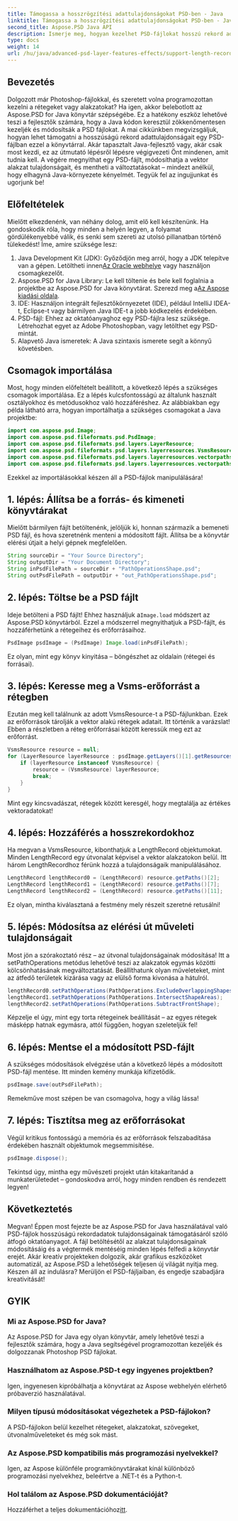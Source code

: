 ```yaml
---
title: Támogassa a hosszrögzítési adattulajdonságokat PSD-ben - Java
linktitle: Támogassa a hosszrögzítési adattulajdonságokat PSD-ben - Java
second_title: Aspose.PSD Java API
description: Ismerje meg, hogyan kezelhet PSD-fájlokat hosszú rekord adattulajdonságokkal Java nyelven az Aspose.PSD használatával. Kövesse ezt a lépésről lépésre szóló útmutatót az összes részletért.
type: docs
weight: 14
url: /hu/java/advanced-psd-layer-features-effects/support-length-record-data-properties-psd/
---
```

## Bevezetés
Dolgozott már Photoshop-fájlokkal, és szeretett volna programozottan kezelni a rétegeket vagy alakzatokat? Ha igen, akkor belebotlott az Aspose.PSD for Java könyvtár szépségébe. Ez a hatékony eszköz lehetővé teszi a fejlesztők számára, hogy a Java kódon keresztül zökkenőmentesen kezeljék és módosítsák a PSD fájlokat. A mai cikkünkben megvizsgáljuk, hogyan lehet támogatni a hosszúságú rekord adattulajdonságait egy PSD-fájlban ezzel a könyvtárral. 
Akár tapasztalt Java-fejlesztő vagy, akár csak most kezdi, ez az útmutató lépésről lépésre végigvezeti Önt mindenen, amit tudnia kell. A végére megnyithat egy PSD-fájlt, módosíthatja a vektor alakzat tulajdonságait, és mentheti a változtatásokat – mindezt anélkül, hogy elhagyná Java-környezete kényelmét. Tegyük fel az ingujjunkat és ugorjunk be!
## Előfeltételek
Mielőtt elkezdenénk, van néhány dolog, amit elő kell készítenünk. Ha gondoskodik róla, hogy minden a helyén legyen, a folyamat gördülékenyebbé válik, és senki sem szereti az utolsó pillanatban történő tülekedést! Íme, amire szüksége lesz:
1.  Java Development Kit (JDK): Győződjön meg arról, hogy a JDK telepítve van a gépen. Letöltheti innen[Az Oracle webhelye](https://www.oracle.com/java/technologies/javase-jdk11-downloads.html) vagy használjon csomagkezelőt.
2.  Aspose.PSD for Java Library: Le kell töltenie és bele kell foglalnia a projektbe az Aspose.PSD for Java könyvtárat. Szerezd meg a[Az Aspose kiadási oldala](https://releases.aspose.com/psd/java/).
3. IDE: Használjon integrált fejlesztőkörnyezetet (IDE), például IntelliJ IDEA-t, Eclipse-t vagy bármilyen Java IDE-t a jobb kódkezelés érdekében.
4. PSD-fájl: Ehhez az oktatóanyaghoz egy PSD-fájlra lesz szüksége. Létrehozhat egyet az Adobe Photoshopban, vagy letölthet egy PSD-mintát.
5. Alapvető Java ismeretek: A Java szintaxis ismerete segít a könnyű követésben.
## Csomagok importálása
Most, hogy minden előfeltételt beállított, a következő lépés a szükséges csomagok importálása. Ez a lépés kulcsfontosságú az általunk használt osztályokhoz és metódusokhoz való hozzáféréshez. Az alábbiakban egy példa látható arra, hogyan importálhatja a szükséges csomagokat a Java projektbe:
```java
import com.aspose.psd.Image;
import com.aspose.psd.fileformats.psd.PsdImage;
import com.aspose.psd.fileformats.psd.layers.LayerResource;
import com.aspose.psd.fileformats.psd.layers.layerresources.VsmsResource;
import com.aspose.psd.fileformats.psd.layers.layerresources.vectorpaths.LengthRecord;
import com.aspose.psd.fileformats.psd.layers.layerresources.vectorpaths.PathOperations;
```
Ezekkel az importálásokkal készen áll a PSD-fájlok manipulálására!

## 1. lépés: Állítsa be a forrás- és kimeneti könyvtárakat
Mielőtt bármilyen fájlt betöltenénk, jelöljük ki, honnan származik a bemeneti PSD fájl, és hova szeretnénk menteni a módosított fájlt. Állítsa be a könyvtár elérési útjait a helyi gépnek megfelelően.
```java
String sourceDir = "Your Source Directory";
String outputDir = "Your Document Directory";
String inPsdFilePath = sourceDir + "PathOperationsShape.psd";
String outPsdFilePath = outputDir + "out_PathOperationsShape.psd";
```
## 2. lépés: Töltse be a PSD fájlt
 Ideje betölteni a PSD fájlt! Ehhez használjuk a`Image.load` módszert az Aspose.PSD könyvtárból. Ezzel a módszerrel megnyithatjuk a PSD-fájlt, és hozzáférhetünk a rétegeihez és erőforrásaihoz.
```java
PsdImage psdImage = (PsdImage) Image.load(inPsdFilePath);
```
Ez olyan, mint egy könyv kinyitása – böngészhet az oldalain (rétegei és forrásai).
## 3. lépés: Keresse meg a Vsms-erőforrást a rétegben
Ezután meg kell találnunk az adott VsmsResource-t a PSD-fájlunkban. Ezek az erőforrások tárolják a vektor alakú rétegek adatait. Itt történik a varázslat! Ebben a részletben a réteg erőforrásai között keressük meg ezt az erőforrást.
```java
VsmsResource resource = null;
for (LayerResource layerResource : psdImage.getLayers()[1].getResources()) {
    if (layerResource instanceof VsmsResource) {
        resource = (VsmsResource) layerResource;
        break;
    }
}
```
Mint egy kincsvadászat, rétegek között keresgél, hogy megtalálja az értékes vektoradatokat!
## 4. lépés: Hozzáférés a hosszrekordokhoz
Ha megvan a VsmsResource, kibonthatjuk a LengthRecord objektumokat. Minden LengthRecord egy útvonalat képvisel a vektor alakzatokon belül. Itt három LengthRecordhoz férünk hozzá a tulajdonságaik manipulálásához.
```java
LengthRecord lengthRecord0 = (LengthRecord) resource.getPaths()[2];
LengthRecord lengthRecord1 = (LengthRecord) resource.getPaths()[7];
LengthRecord lengthRecord2 = (LengthRecord) resource.getPaths()[11];
```
Ez olyan, mintha kiválasztaná a festmény mely részeit szeretné retusálni!
## 5. lépés: Módosítsa az elérési út műveleti tulajdonságait
Most jön a szórakoztató rész – az útvonal tulajdonságainak módosítása! Itt a setPathOperations metódus lehetővé teszi az alakzatok egymás közötti kölcsönhatásának megváltoztatását. Beállíthatunk olyan műveleteket, mint az átfedő területek kizárása vagy az elülső forma kivonása a hátulról.
```java
lengthRecord0.setPathOperations(PathOperations.ExcludeOverlappingShapes);
lengthRecord1.setPathOperations(PathOperations.IntersectShapeAreas);
lengthRecord2.setPathOperations(PathOperations.SubtractFrontShape);
```
Képzelje el úgy, mint egy torta rétegeinek beállítását – az egyes rétegek másképp hatnak egymásra, attól függően, hogyan szeleteljük fel!
## 6. lépés: Mentse el a módosított PSD-fájlt
A szükséges módosítások elvégzése után a következő lépés a módosított PSD-fájl mentése. Itt minden kemény munkája kifizetődik. 
```java
psdImage.save(outPsdFilePath);
```
Remekműve most szépen be van csomagolva, hogy a világ lássa!
## 7. lépés: Tisztítsa meg az erőforrásokat
Végül kritikus fontosságú a memória és az erőforrások felszabadítása érdekében használt objektumok megsemmisítése.
```java
psdImage.dispose();
```
Tekintsd úgy, mintha egy művészeti projekt után kitakarítanád a munkaterületedet – gondoskodva arról, hogy minden rendben és rendezett legyen!
## Következtetés
Megvan! Éppen most fejezte be az Aspose.PSD for Java használatával való PSD-fájlok hosszúságú rekordadatok tulajdonságainak támogatásáról szóló átfogó oktatóanyagot. A fájl betöltésétől az alakzat tulajdonságainak módosításáig és a végtermék mentéséig minden lépés felfedi a könyvtár erejét. Akár kreatív projekteken dolgozik, akár grafikus eszközöket automatizál, az Aspose.PSD a lehetőségek teljesen új világát nyitja meg. Készen áll az indulásra? Merüljön el PSD-fájljaiban, és engedje szabadjára kreativitását!
## GYIK
### Mi az Aspose.PSD for Java?
Az Aspose.PSD for Java egy olyan könyvtár, amely lehetővé teszi a fejlesztők számára, hogy a Java segítségével programozottan kezeljék és dolgozzanak Photoshop PSD fájlokat.
### Használhatom az Aspose.PSD-t egy ingyenes projektben?
Igen, ingyenesen kipróbálhatja a könyvtárat az Aspose webhelyén elérhető próbaverzió használatával.
### Milyen típusú módosításokat végezhetek a PSD-fájlokon?
A PSD-fájlokon belül kezelhet rétegeket, alakzatokat, szövegeket, útvonalműveleteket és még sok mást.
### Az Aspose.PSD kompatibilis más programozási nyelvekkel?
Igen, az Aspose különféle programkönyvtárakat kínál különböző programozási nyelvekhez, beleértve a .NET-t és a Python-t.
### Hol találom az Aspose.PSD dokumentációját?
 Hozzáférhet a teljes dokumentációhoz[itt](https://reference.aspose.com/psd/java/).